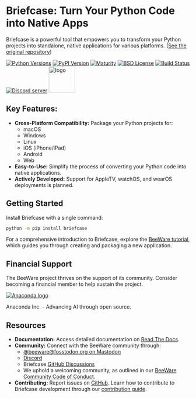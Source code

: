 # Briefcase: Turn Your Python Code into Native Apps

Briefcase is a powerful tool that empowers you to transform your Python projects into standalone, native applications for various platforms. ([See the original repository](https://github.com/beeware/briefcase))

[![Python Versions](https://img.shields.io/pypi/pyversions/briefcase.svg)](https://pypi.python.org/pypi/briefcase)
[![PyPI Version](https://img.shields.io/pypi/v/briefcase.svg)](https://pypi.python.org/pypi/briefcase)
[![Maturity](https://img.shields.io/pypi/status/briefcase.svg)](https://pypi.python.org/pypi/briefcase)
[![BSD License](https://img.shields.io/pypi/l/briefcase.svg)](https://github.com/beeware/briefcase/blob/main/LICENSE)
[![Build Status](https://github.com/beeware/briefcase/workflows/CI/badge.svg?branch=main)](https://github.com/beeware/briefcase/actions)
[![Discord server](https://img.shields.io/discord/836455665257021440?label=Discord%20Chat&logo=discord&style=plastic)](https://beeware.org/bee/chat/)
[<img src="https://beeware.org/project/briefcase/briefcase.png" width="72" alt="logo" />](https://beeware.org/briefcase)

## Key Features:

*   **Cross-Platform Compatibility:** Package your Python projects for:
    *   macOS
    *   Windows
    *   Linux
    *   iOS (iPhone/iPad)
    *   Android
    *   Web
*   **Easy-to-Use:** Simplify the process of converting your Python code into native applications.
*   **Actively Developed:** Support for AppleTV, watchOS, and wearOS deployments is planned.

## Getting Started

Install Briefcase with a single command:

```bash
python -m pip install briefcase
```

For a comprehensive introduction to Briefcase, explore the [BeeWare tutorial](https://docs.beeware.org), which guides you through creating and packaging a new application.

## Financial Support

The BeeWare project thrives on the support of its community. Consider becoming a financial member to help sustain the project.

[![Anaconda logo](https://beeware.org/community/members/anaconda/anaconda-large.png)](https://anaconda.com/)

Anaconda Inc. - Advancing AI through open source.

## Resources

*   **Documentation:** Access detailed documentation on [Read The Docs](https://briefcase.readthedocs.io).
*   **Community:** Connect with the BeeWare community through:
    *   [@beeware@fosstodon.org on Mastodon](https://fosstodon.org/@beeware)
    *   [Discord](https://beeware.org/bee/chat/)
    *   Briefcase [GitHub Discussions](https://github.com/beeware/briefcase/discussions)
    *   We uphold a welcoming community, as outlined in our [BeeWare Community Code of Conduct](https://beeware.org/community/behavior/).
*   **Contributing:** Report issues on [GitHub](https://github.com/beeware/briefcase/issues). Learn how to contribute to Briefcase development through our [contribution guide](https://briefcase.readthedocs.io/en/latest/how_to/contribute/index.html).